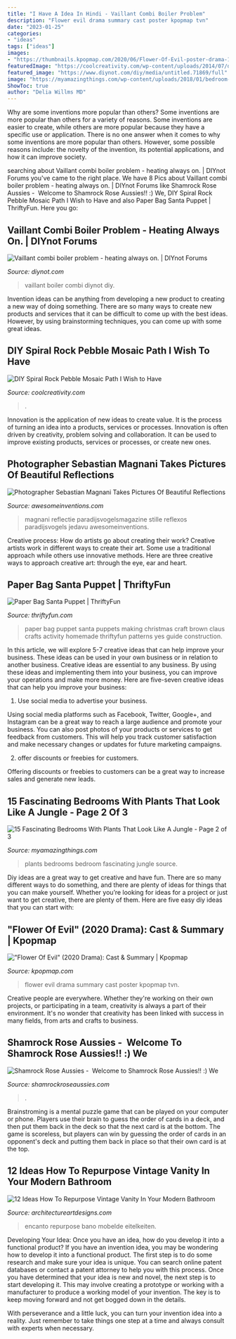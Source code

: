 ```yaml
---
title: "I Have A Idea In Hindi - Vaillant Combi Boiler Problem"
description: "Flower evil drama summary cast poster kpopmap tvn"
date: "2023-01-25"
categories:
- "ideas"
tags: ["ideas"]
images:
- "https://thumbnails.kpopmap.com/2020/06/Flower-Of-Evil-poster-drama-1-780.jpg"
featuredImage: "https://coolcreativity.com/wp-content/uploads/2014/07/diy-pebble-mosaic-path-15.jpg"
featured_image: "https://www.diynot.com/diy/media/untitled.71869/full"
image: "https://myamazingthings.com/wp-content/uploads/2018/01/bedroom-plants-10-.jpg"
ShowToc: true
author: "Delia Willms MD"
---
```



Why are some inventions more popular than others?
Some inventions are more popular than others for a variety of reasons. Some inventions are easier to create, while others are more popular because they have a specific use or application. There is no one answer when it comes to why some inventions are more popular than others. However, some possible reasons include: the novelty of the invention, its potential applications, and how it can improve society.

	

		
searching about Vaillant combi boiler problem - heating always on. | DIYnot Forums you've came to the right place. We have 8 Pics about Vaillant combi boiler problem - heating always on. | DIYnot Forums like Shamrock Rose Aussies - ﻿﻿﻿ Welcome to Shamrock Rose Aussies!! :) We, DIY Spiral Rock Pebble Mosaic Path I Wish to Have and also Paper Bag Santa Puppet | ThriftyFun. Here you go:
		
    
## Vaillant Combi Boiler Problem - Heating Always On. | DIYnot Forums

<img loading=lazy src="https://www.diynot.com/diy/media/untitled.71869/full" onerror="this.onerror=null;this.src='https://tse1.mm.bing.net/th?id=OIP.QZab5isFggo3864ue9wdMgHaJ3&amp;pid=15.1';" alt="Vaillant combi boiler problem - heating always on. | DIYnot Forums">

_Source: diynot.com_

>vaillant boiler combi diynot diy. 

	

Invention ideas can be anything from developing a new product to creating a new way of doing something. There are so many ways to create new products and services that it can be difficult to come up with the best ideas. However, by using brainstorming techniques, you can come up with some great ideas.

    
## DIY Spiral Rock Pebble Mosaic Path I Wish To Have

<img loading=lazy src="https://coolcreativity.com/wp-content/uploads/2014/07/diy-pebble-mosaic-path-15.jpg" onerror="this.onerror=null;this.src='https://tse1.mm.bing.net/th?id=OIP.opXw80ZVKFVrOWS3sEiqnQHaK3&amp;pid=15.1';" alt="DIY Spiral Rock Pebble Mosaic Path I Wish to Have">

_Source: coolcreativity.com_

>. 

	

Innovation is the application of new ideas to create value. It is the process of turning an idea into a products, services or processes. Innovation is often driven by creativity, problem solving and collaboration. It can be used to improve existing products, services or processes, or create new ones.

    
## Photographer Sebastian Magnani Takes Pictures Of Beautiful Reflections

<img loading=lazy src="https://www.awesomeinventions.com/wp-content/uploads/2015/05/reflections-magnani-pink-373x558.jpg" onerror="this.onerror=null;this.src='https://tse2.mm.bing.net/th?id=OIP.rEmeNJV-Czf5ZSqFSZAD3wAAAA&amp;pid=15.1';" alt="Photographer Sebastian Magnani Takes Pictures Of Beautiful Reflections">

_Source: awesomeinventions.com_

>magnani reflectie paradijsvogelsmagazine stille reflexos paradijsvogels jedavu awesomeinventions. 

	

Creative process: How do artists go about creating their work?
Creative artists work in different ways to create their art. Some use a traditional approach while others use innovative methods. Here are three creative ways to approach creative art: through the eye, ear and heart.

    
## Paper Bag Santa Puppet | ThriftyFun

<img loading=lazy src="http://img.thrfun.com/img/022/289/paper_bag_santa_puppet_m1.jpg" onerror="this.onerror=null;this.src='https://tse1.mm.bing.net/th?id=OIP.HixaCy-0wFDAtgfV7aNiAAAAAA&amp;pid=15.1';" alt="Paper Bag Santa Puppet | ThriftyFun">

_Source: thriftyfun.com_

>paper bag puppet santa puppets making christmas craft brown claus crafts activity homemade thriftyfun patterns yes guide construction. 

	

In this article, we will explore 5-7 creative ideas that can help improve your business. These ideas can be used in your own business or in relation to another business.
Creative ideas are essential to any business. By using these ideas and implementing them into your business, you can improve your operations and make more money. Here are five-seven creative ideas that can help you improve your business:
1. Use social media to advertise your business.

Using social media platforms such as Facebook, Twitter, Google+, and Instagram can be a great way to reach a large audience and promote your business. You can also post photos of your products or services to get feedback from customers. This will help you track customer satisfaction and make necessary changes or updates for future marketing campaigns.

2. offer discounts or freebies for customers.

Offering discounts or freebies to customers can be a great way to increase sales and generate new leads.

    
## 15 Fascinating Bedrooms With Plants That Look Like A Jungle - Page 2 Of 3

<img loading=lazy src="https://myamazingthings.com/wp-content/uploads/2018/01/bedroom-plants-10-.jpg" onerror="this.onerror=null;this.src='https://tse2.mm.bing.net/th?id=OIP.HIBqU7MAA31_OlNMjT20qAHaLH&amp;pid=15.1';" alt="15 Fascinating Bedrooms With Plants That Look Like A Jungle - Page 2 of 3">

_Source: myamazingthings.com_

>plants bedrooms bedroom fascinating jungle source. 

	

Diy ideas are a great way to get creative and have fun. There are so many different ways to do something, and there are plenty of ideas for things that you can make yourself. Whether you’re looking for ideas for a project or just want to get creative, there are plenty of them. Here are five easy diy ideas that you can start with: 

    
## &quot;Flower Of Evil&quot; (2020 Drama): Cast &amp; Summary | Kpopmap

<img loading=lazy src="https://thumbnails.kpopmap.com/2020/06/Flower-Of-Evil-poster-drama-1-780.jpg" onerror="this.onerror=null;this.src='https://tse2.mm.bing.net/th?id=OIP.eRH_58qq9AFbNTTI7HJx0QHaKf&amp;pid=15.1';" alt="&quot;Flower Of Evil&quot; (2020 Drama): Cast &amp; Summary | Kpopmap">

_Source: kpopmap.com_

>flower evil drama summary cast poster kpopmap tvn. 

	

Creative people are everywhere. Whether they're working on their own projects, or participating in a team, creativity is always a part of their environment. It's no wonder that creativity has been linked with success in many fields, from arts and crafts to business.

    
## Shamrock Rose Aussies - ﻿﻿﻿ Welcome To Shamrock Rose Aussies!! :) We

<img loading=lazy src="http://shamrockroseaussies.com/yahoo_site_admin/assets/images/DSC_0795.124232659_std.JPG" onerror="this.onerror=null;this.src='https://tse1.mm.bing.net/th?id=OIP.uNGK2SLKxvFz2D7N60oTtwHaEU&amp;pid=15.1';" alt="Shamrock Rose Aussies - ﻿﻿﻿ Welcome to Shamrock Rose Aussies!! :) We">

_Source: shamrockroseaussies.com_

>. 

	

Brainstroming is a mental puzzle game that can be played on your computer or phone. Players use their brain to guess the order of cards in a deck, and then put them back in the deck so that the next card is at the bottom. The game is scoreless, but players can win by guessing the order of cards in an opponent's deck and putting them back in place so that their own card is at the top.

    
## 12 Ideas How To Repurpose Vintage Vanity In Your Modern Bathroom

<img loading=lazy src="https://www.architectureartdesigns.com/wp-content/uploads/2015/08/423.jpg" onerror="this.onerror=null;this.src='https://tse1.mm.bing.net/th?id=OIP.FpTY1gVBr3icPLzdLmj4ZgHaFt&amp;pid=15.1';" alt="12 Ideas How To Repurpose Vintage Vanity In Your Modern Bathroom">

_Source: architectureartdesigns.com_

>encanto repurpose bano mobelde eitelkeiten. 

	

Developing Your Idea: Once you have an idea, how do you develop it into a functional product?
If you have an invention idea, you may be wondering how to develop it into a functional product. The first step is to do some research and make sure your idea is unique. You can search online patent databases or contact a patent attorney to help you with this process.
Once you have determined that your idea is new and novel, the next step is to start developing it. This may involve creating a prototype or working with a manufacturer to produce a working model of your invention. The key is to keep moving forward and not get bogged down in the details.

With perseverance and a little luck, you can turn your invention idea into a reality. Just remember to take things one step at a time and always consult with experts when necessary.

